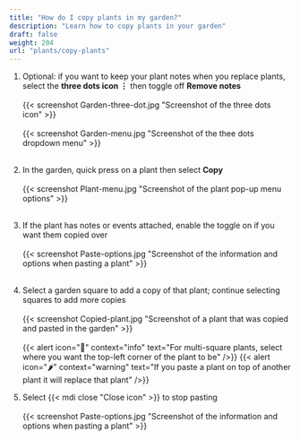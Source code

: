 ```yaml
---
title: "How do I copy plants in my garden?"
description: "Learn how to copy plants in your garden"
draft: false
weight: 204
url: "plants/copy-plants"
---
```


1. Optional: if you want to keep your plant notes when you replace plants, select the **three dots icon ⋮** then toggle off **Remove notes**<br /><br />
{{< screenshot Garden-three-dot.jpg "Screenshot of the three dots icon" >}}<br /><br />
{{< screenshot Garden-menu.jpg "Screenshot of the thee dots dropdown menu" >}}<br /><br />

2. In the garden, quick press on a plant then select **Copy**<br /><br />
{{< screenshot Plant-menu.jpg "Screenshot of the plant pop-up menu options" >}}<br /><br />

3. If the plant has notes or events attached, enable the toggle on if you want them copied over<br /><br />
{{< screenshot Paste-options.jpg "Screenshot of the information and options when pasting a plant" >}}<br /><br />

4. Select a garden square to add a copy of that plant; continue selecting squares to add more copies<br /><br />
{{< screenshot Copied-plant.jpg "Screenshot of a plant that was copied and pasted in the garden" >}}<br /><br />
{{< alert icon="🥬" context="info" text="For multi-square plants, select where you want the top-left corner of the plant to be" />}}
{{< alert icon="🌶️" context="warning" text="If you paste a plant on top of another plant it will replace that plant" />}}

5. Select {{< mdi close "Close icon" >}} to stop pasting<br /><br />
{{< screenshot Paste-options.jpg "Screenshot of the information and options when pasting a plant" >}}
